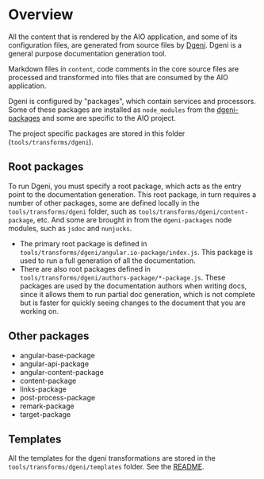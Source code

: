 # Overview

All the content that is rendered by the AIO application, and some of its configuration files, are
generated from source files by [Dgeni](https://github.com/angular/dgeni). Dgeni is a general purpose
documentation generation tool.

Markdown files in `content`, code comments in the core source files are processed and transformed 
into files that are consumed by the AIO application.

Dgeni is configured by "packages", which contain services and processors. Some of these packages are
installed as `node_modules` from the [dgeni-packages](https://github.com/angular/dgeni-packages) and
some are specific to the AIO project.

The project specific packages are stored in this folder (`tools/transforms/dgeni`).

## Root packages

To run Dgeni, you must specify a root package, which acts as the entry point to the documentation
generation.
This root package, in turn requires a number of other packages, some are defined locally in the
`tools/transforms/dgeni` folder, such as `tools/transforms/dgeni/content-package`, etc. 
And some are brought in from the `dgeni-packages` node modules, such as `jsdoc` and `nunjucks`.

* The primary root package is defined in `tools/transforms/dgeni/angular.io-package/index.js`. 
This package is used to run a full generation of all the documentation.
* There are also root packages defined in `tools/transforms/dgeni/authors-package/*-package.js`. These
packages are used by the documentation authors when writing docs, since it allows them to run partial
doc generation, which is not complete but is faster for quickly seeing changes to the document that
you are working on.

## Other packages

* angular-base-package
* angular-api-package
* angular-content-package
* content-package
* links-package
* post-process-package
* remark-package
* target-package

## Templates

All the templates for the dgeni transformations are stored in the `tools/transforms/dgeni/templates`
folder. See the [README](templates/README.md).
